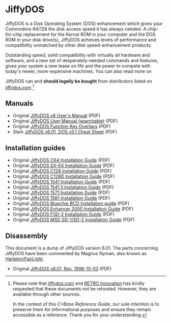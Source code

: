 # JiffyDOS

JiffyDOS is a Disk Operating System (DOS) enhancement which gives your Commodore 64/128 the disk access speed it has always needed. A chip-for-chip replacement for the Kernal ROM in your computer and the DOS ROM in your disk drive(s), JiffyDOS achieves levels of performance and compatibility unmatched by other disk speed-enhancement products.

Outstanding speed, solid compatibility with virtually all hardware and software, and a new set of desperately-needed commands and features, gives your system a new lease on life and the power to compete with today's newer, more-expensive machines. You can also read more on 

JiffyDOS can and **should legally be bought** from distributors listed on [jiffydos.com](http://www.jiffydos.com) [^1]

## Manuals
- Original [JiffyDOS v6 User's Manual](jiffydos/jiffydos-v6-user-manual.pdf) (PDF)
- Original [JiffyDOS User Manual (searchable)](jiffydos/jiffydos-v6-user-manual-searchable.pdf) (PDF)
- Original [JiffyDOS Function Key Overlays](jiffydos/jiffydos-overlays.pdf) (PDF)
- Slark [JiffyDOS v6.01, DOS v5.1 Cheat Sheet](jiffydos/jiffydos-v6.01-dos-v5.1-commands.pdf) (PDF)

## Installation guides
- Original [JiffyDOS C64 Installation Guide](jiffydos/jiffydos-c64-installation-guide.pdf) (PDF)
- Original [JiffyDOS SX-64 Installation Guide](jiffydos/jiffydos-sx-64-installation-guide.pdf) (PDF)
- Original [JiffyDOS C128 Installation Guide](jiffydos/jiffydos-c128-installation-guide.pdf) (PDF)
- Original [JiffyDOS C128D Installation Guide](jiffydos/jiffydos-c128d-installation-guide.pdf) (PDF)
- Original [JiffyDOS 1541 Installation Guide](jiffydos/jiffydos-1541-installation-guide.pdf) (PDF)
- Original [JiffyDOS 1541 II Installation Guide](jiffydos/jiffydos-1541-ii-installation-guide.pdf) (PDF)
- Original [JiffyDOS 1571 Installation Guide](jiffydos/jiffydos-1571-installation-guide.pdf) (PDF)
- Original [JiffyDOS 1581 Installation Guide](jiffydos/jiffydos-1581-installation-guide.pdf) (PDF)
- Original [JiffyDOS Bluechip BCD Installation guide](jiffydos/jiffydos-bluechip-bcd-installation-guide.pdf) (PDF)
- Original [JiffyDOS Enhancer 2000 Installation Guide](jiffydos/jiffydos-enchancer-2000-installation-guide.pdf) (PDF)
- Original [JiffyDOS FSD-2 Installation Guide](jiffydos/jiffydos-fsd-2-installation-guide.pdf) (PDF)
- Original [JiffyDOS MSD SD-1/SD-2 Installation Guide](jiffydos/jiffydos-msd-sd-1-sd-2-installation-guide.pdf) (PDF)

## Disassembly
This document is a dump of JiffyDOS version 6.01. The parts concerning JiffyDOS have been commented by Magnus Nyman, also known as [Harlekin/FairLight](https://csdb.dk/scener/?id=583).

- Original [JiffyDOS v6.01, Rev. 1996-10-03](jiffydos/jiffydos-v6.01-disassembly.pdf) (PDF)


[^1]:
    Please note that [jiffydos.com](http://www.jiffydos.com) and [RETRO Innovation](http://www.go4retro.com) has kindly requested that these documents not be rehosted. However, they are available through other sources.
    
    In the context of this _C*Base Reference Guide_, our sole intention is to preserve them for informational purposes and ensure they remain accessible as a reference. Thank you for your understanding.